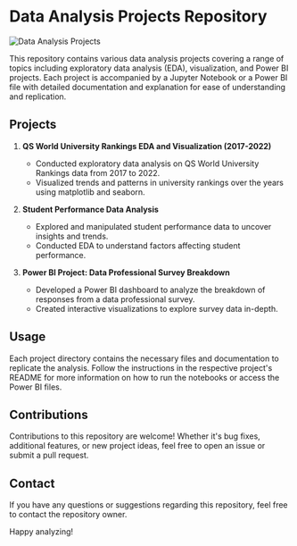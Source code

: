 # Data Analysis Projects Repository

![Data Analysis Projects](https://img.shields.io/badge/Data%20Analysis%20Projects-EDA%20|%20Visualization%20|%20Power%20BI-blue)

This repository contains various data analysis projects covering a range of topics including exploratory data analysis (EDA), visualization, and Power BI projects. Each project is accompanied by a Jupyter Notebook or a Power BI file with detailed documentation and explanation for ease of understanding and replication.

## Projects

1. **QS World University Rankings EDA and Visualization (2017-2022)**
   - Conducted exploratory data analysis on QS World University Rankings data from 2017 to 2022.
   - Visualized trends and patterns in university rankings over the years using matplotlib and seaborn.

2. **Student Performance Data Analysis**
   - Explored and manipulated student performance data to uncover insights and trends.
   - Conducted EDA to understand factors affecting student performance.

3. **Power BI Project: Data Professional Survey Breakdown**
   - Developed a Power BI dashboard to analyze the breakdown of responses from a data professional survey.
   - Created interactive visualizations to explore survey data in-depth.

## Usage

Each project directory contains the necessary files and documentation to replicate the analysis. Follow the instructions in the respective project's README for more information on how to run the notebooks or access the Power BI files.

## Contributions

Contributions to this repository are welcome! Whether it's bug fixes, additional features, or new project ideas, feel free to open an issue or submit a pull request.

## Contact

If you have any questions or suggestions regarding this repository, feel free to contact the repository owner.

Happy analyzing!
